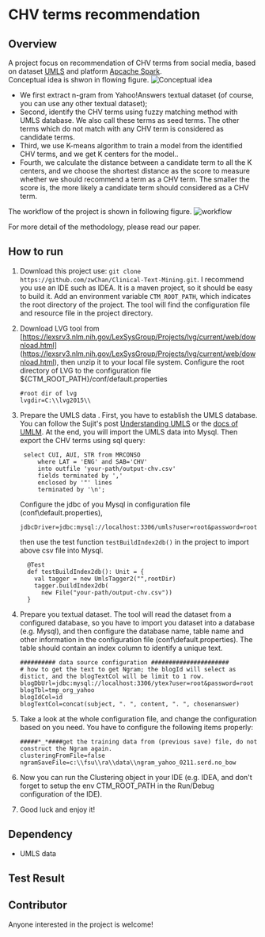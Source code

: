 # CHV terms recommendation

## Overview

 A project focus on recommendation of CHV terms from social media, based on dataset [UMLS](https://www.nlm.nih.gov/research/umls/)
   and platform [Apcache Spark](http://spark.apache.org/).   
 Conceptual idea is shwon in flowing figure. 
 ![Conceptual idea](https://raw.githubusercontent.com/zwChan/Clinical-Text-Mining/chv-term-recommendation/docs/figurs/conceptual.png)
 
- We first extract n-gram from Yahoo!Answers textual dataset (of course, you can
 use any other textual dataset); 
- Second, identify the CHV terms using fuzzy matching method with UMLS database. We also call these terms as seed terms.
   The other terms which do not match with any CHV term is considered as candidate terms.
- Third, we use K-means algorithm to train a model from the identified CHV terms, and we get K centers for the model..
- Fourth, we calculate the distance between a candidate term to all the K centers, and we choose the shortest distance 
  as the score to measure whether we should recommend a term as a CHV term. The smaller the score is, the more likely a candidate 
  term should considered as a CHV term.
 
 
 The workflow of the project is shown in following figure.
 ![workflow](https://raw.githubusercontent.com/zwChan/Clinical-Text-Mining/chv-term-recommendation/docs/figurs/work-flow.png)
 
 For more detail of the methodology, please read our paper.
 
## How to run

1. Download this project use: `git clone https://github.com/zwChan/Clinical-Text-Mining.git`. I recommend
   you use an IDE such as IDEA.  It is a maven project, so it should be easy to build it.
   Add an environment variable `CTM_ROOT_PATH`, which indicates the root directory of the project. 
   The tool will find the configuration file and resource file in the project directory.

2. Download LVG tool from [https://lexsrv3.nlm.nih.gov/LexSysGroup/Projects/lvg/current/web/download.html]
   (https://lexsrv3.nlm.nih.gov/LexSysGroup/Projects/lvg/current/web/download.html), then unzip it to your local
   file system. Configure the root directory of LVG to the configuration file ${CTM_ROOT_PATH}/conf/default.properties
   ```
   #root dir of lvg
   lvgdir=C:\\lvg2015\\
   ```
   
3. Prepare the UMLS data . First, you have to establish the UMLS database. You can follow the Sujit's post 
   [Understanding UMLS](http://sujitpal.blogspot.com/2014/01/understanding-umls.html)
   or the [docs of UMLM](http://www.nlm.nih.gov/research/umls/new_users/online_learning/OVR_001.html).
   At the end, you will import the UMLS data into Mysql.
   Then export the CHV terms using sql query:
   ```
    select CUI, AUI, STR from MRCONSO
        where LAT = 'ENG' and SAB='CHV'
        into outfile 'your-path/output-chv.csv'
        fields terminated by ','
        enclosed by '"' lines
        terminated by '\n';
   ```
   Configure the jdbc of you Mysql in configuration file (conf\default.properties), 
   ```
   jdbcDriver=jdbc:mysql://localhost:3306/umls?user=root&password=root
   ```
   then use the test function `testBuildIndex2db()` in the project to import above csv file into Mysql.
   ```
     @Test
     def testBuildIndex2db(): Unit = {
       val tagger = new UmlsTagger2("",rootDir)
       tagger.buildIndex2db(
         new File("your-path/output-chv.csv"))
     }
   ```
   
4. Prepare you textual dataset. The tool will read the dataset from a configured database, so you have
 to import you dataset into a database (e.g. Mysql), and then configure the database name, table name and 
 other information in the configuration file (conf\default.properties). The table should contain an index column
 to identify a unique text.
    ```
    ########## data source configuration ######################
    # how to get the text to get Ngram; the blogId will select as distict, and the blogTextCol will be limit to 1 row.  
    blogDbUrl=jdbc:mysql://localhost:3306/ytex?user=root&password=root  
    blogTbl=tmp_org_yahoo  
    blogIdCol=id  
    blogTextCol=concat(subject, ". ", content, ". ", chosenanswer)  
    ```
 
5. Take a look at the whole configuration file, and change the configuration based on you need.
   You have to configure the following items properly:
   ```
   #####*_*####get the training data from (previous save) file, do not construct the Ngram again.
   clusteringFromFile=false
   ngramSaveFile=c:\\fsu\\ra\\data\\ngram_yahoo_0211.serd.no_bow
   ```

6. Now you can run the Clustering object in your IDE (e.g. IDEA, and don't forget to setup the env CTM_ROOT_PATH 
   in the Run/Debug configuration of the IDE).
   
7. Good luck and enjoy it!

## Dependency
 - UMLS data

## Test Result

## Contributor
  Anyone interested in the project is welcome!
